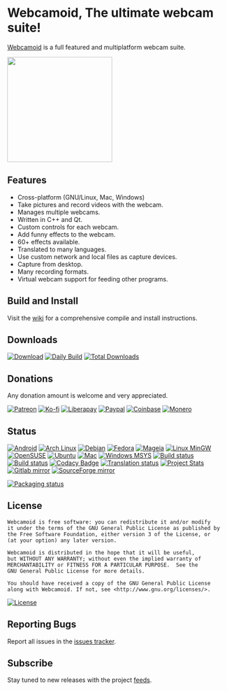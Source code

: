# Webcamoid, The ultimate webcam suite! #

[Webcamoid](https://webcamoid.github.io/) is a full featured and multiplatform webcam suite.

<a target="_blank" href="https://webcamoid.github.io/"><img src="https://webcamoid.github.io/theme/images/screenshots/Main.png" style="height: 240px;" /></a>

## Features ##

* Cross-platform (GNU/Linux, Mac, Windows)
* Take pictures and record videos with the webcam.
* Manages multiple webcams.
* Written in C++ and Qt.
* Custom controls for each webcam.
* Add funny effects to the webcam.
* 60+ effects available.
* Translated to many languages.
* Use custom network and local files as capture devices.
* Capture from desktop.
* Many recording formats.
* Virtual webcam support for feeding other programs.

## Build and Install ##

Visit the [wiki](https://github.com/webcamoid/webcamoid/wiki) for a comprehensive compile and install instructions.

## Downloads ##

[![Download](https://img.shields.io/badge/Download-Releases-3f2a7e.svg)](https://github.com/webcamoid/webcamoid/releases)
[![Daily Build](https://img.shields.io/badge/Download-Daily%20Build-3f2a7e.svg)](https://github.com/webcamoid/webcamoid/releases/tag/daily-build)
[![Total Downloads](https://img.shields.io/github/downloads/webcamoid/webcamoid/total.svg?label=Total%20Downloads&color=3f2a7e)](https://tooomm.github.io/github-release-stats/?username=webcamoid&repository=webcamoid)

## Donations ##

Any donation amount is welcome and very appreciated.

[![Patreon](https://img.shields.io/badge/Donate-Patreon-7f7f00.svg)](https://www.patreon.com/hipersayanx)
[![Ko-fi](https://img.shields.io/badge/Donate-Ko%20fi-7f7f00.svg)](https://ko-fi.com/hipersayanx)
[![Liberapay](https://img.shields.io/badge/Donate-Liberapay-7f7f00.svg)](https://liberapay.com/hipersayanx)
[![Paypal](https://img.shields.io/badge/Donate-Paypal-7f7f00.svg)](https://www.paypal.me/WebcamoidDonations)
[![Coinbase](https://img.shields.io/badge/Donate-Coinbase-7f7f00.svg)](https://commerce.coinbase.com/checkout/e5396fdc-119a-4287-bab9-383ea6332cdc)
[![Monero](https://img.shields.io/badge/Donate-Monero-7f7f00.svg)](https://gist.github.com/hipersayanX/0d575fc7b9b36a2e9817027fb50258bd)

## Status ##

[![Android](https://github.com/webcamoid/webcamoid/actions/workflows/android.yml/badge.svg)](https://github.com/webcamoid/webcamoid/actions/workflows/android.yml)
[![Arch Linux](https://github.com/webcamoid/webcamoid/actions/workflows/linux-arch.yml/badge.svg)](https://github.com/webcamoid/webcamoid/actions/workflows/linux-arch.yml)
[![Debian](https://github.com/webcamoid/webcamoid/actions/workflows/linux-debian.yml/badge.svg)](https://github.com/webcamoid/webcamoid/actions/workflows/linux-debian.yml)
[![Fedora](https://github.com/webcamoid/webcamoid/actions/workflows/linux-fedora.yml/badge.svg)](https://github.com/webcamoid/webcamoid/actions/workflows/linux-fedora.yml)
[![Mageia](https://github.com/webcamoid/webcamoid/actions/workflows/linux-mageia.yml/badge.svg)](https://github.com/webcamoid/webcamoid/actions/workflows/linux-mageia.yml)
[![Linux MinGW](https://github.com/webcamoid/webcamoid/actions/workflows/linux-mingw.yml/badge.svg)](https://github.com/webcamoid/webcamoid/actions/workflows/linux-mingw.yml)
[![OpenSUSE](https://github.com/webcamoid/webcamoid/actions/workflows/linux-opensuse.yml/badge.svg)](https://github.com/webcamoid/webcamoid/actions/workflows/linux-opensuse.yml)
[![Ubuntu](https://github.com/webcamoid/webcamoid/actions/workflows/linux-ubuntu.yml/badge.svg)](https://github.com/webcamoid/webcamoid/actions/workflows/linux-ubuntu.yml)
[![Mac](https://github.com/webcamoid/webcamoid/actions/workflows/mac.yml/badge.svg)](https://github.com/webcamoid/webcamoid/actions/workflows/mac.yml)
[![Windows MSYS](https://github.com/webcamoid/webcamoid/actions/workflows/windows-msys.yml/badge.svg)](https://github.com/webcamoid/webcamoid/actions/workflows/windows-msys.yml)
[![Build status](https://ci.appveyor.com/api/projects/status/1ecp839l0nnnya9l?svg=true)](https://ci.appveyor.com/project/hipersayanX/webcamoid)
[![Build status](https://api.cirrus-ci.com/github/webcamoid/webcamoid.svg)](https://cirrus-ci.com/github/webcamoid/webcamoid)
[![Codacy Badge](https://api.codacy.com/project/badge/Grade/fd3ca6ed8bea43e992b1d329c3dc916f)](https://www.codacy.com/app/webcamoid/webcamoid?utm_source=github.com&amp;utm_medium=referral&amp;utm_content=webcamoid/webcamoid&amp;utm_campaign=Badge_Grade)
[![Translation status](https://hosted.weblate.org/widgets/webcamoid/-/svg-badge.svg)](https://hosted.weblate.org/engage/webcamoid/?utm_source=widget)
[![Project Stats](https://www.openhub.net/p/Webcamoid/widgets/project_thin_badge.gif)](https://www.openhub.net/p/Webcamoid)
[![Gitlab mirror](https://img.shields.io/badge/mirror-Gitlab-007fff.svg)](https://gitlab.com/hipersayanX/webcamoid/)
[![SourceForge mirror](https://img.shields.io/badge/mirror-SourceForge-007fff.svg)](https://sourceforge.net/p/webcamoid/)

[![Packaging status](https://repology.org/badge/vertical-allrepos/webcamoid.svg)](https://repology.org/metapackage/webcamoid)

## License ##

```
Webcamoid is free software: you can redistribute it and/or modify
it under the terms of the GNU General Public License as published by
the Free Software Foundation, either version 3 of the License, or
(at your option) any later version.

Webcamoid is distributed in the hope that it will be useful,
but WITHOUT ANY WARRANTY; without even the implied warranty of
MERCHANTABILITY or FITNESS FOR A PARTICULAR PURPOSE.  See the
GNU General Public License for more details.

You should have received a copy of the GNU General Public License
along with Webcamoid. If not, see <http://www.gnu.org/licenses/>.
```

[![License](https://www.gnu.org/graphics/gplv3-with-text-136x68.png)](https://github.com/webcamoid/webcamoid/blob/master/COPYING)

## Reporting Bugs ##

Report all issues in the [issues tracker](https://github.com/webcamoid/webcamoid/issues).

## Subscribe ##

Stay tuned to new releases with the project [feeds](https://github.com/webcamoid/webcamoid/releases.atom).
